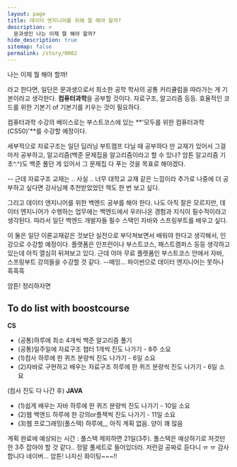 ```yaml
---
layout: page
title: 데이터 엔지니어를 위해 뭘 해야 할까?
description: >
  문과생인 나는 이제 뭘 해야 할까?
hide_description: true
sitemap: false
permalink: /story/0002
---
```


나는 이제 뭘 해야 할까!

라고 한다면, 일단은 문과생으로서 최소한 공학 학사의 공통 커리큘럼을 따라가는 게 기본이라고 생각한다. **컴퓨터과학**을 공부할 것이다. 자료구조, 알고리즘 등등. 효율적인 코드를 위한 기본기 of 기본기를 키우는 것이 필요하다.

컴퓨터과학 수강의 베이스로는 부스트코스에 있는 **'모두를 위한 컴퓨터과학(CS50)'**를 수강할 예정이다.

세부적으로 자료구조는 일단 딥러닝 부트캠프 다닐 때 공부하다 만 교재가 있어서 그걸 마저 공부하고, 알고리즘(백준 문제집을 알고리즘이라고 할 수 있나? 암튼 알고리즘 기초^.^)도 백준 풀던 게 있어서 그 문제집 다 푸는 것을 목표로 해야겠다.

-- 근데 자료구조 교재는 .. 사실 .. 너무 대학교 교재 같은 느낌이라 추가로 나중에 더 공부하고 싶다면 강사님께 추천받았었던 책도 한 번 보고 싶다.




그리고 데이터 엔지니어를 위한 백엔드 공부를 해야 한다. 나도 아직 잘은 모르지만, 데이터 엔지니어가 수행하는 업무에는 백엔드에서 우러나온 경험과 지식이 필수적이라고 생각된다. 따라서 일단 백엔드 개발자들 필수 스택인 자바와 스프링부트를 배우고 싶다.

이 둘은 일단 이론교재같은 것보단 실전으로 부닥쳐보면서 배워야 한다고 생각해서, 인강으로 수강할 예정이다. 플랫폼은 인프런이나 부스트코스, 패스트캠퍼스 등등 생각하고 있는데 아직 열심히 뒤져보고 있다. 근데 아마 무료 플랫폼인 부스트코스 안에서 자바, 스프링부트 강의들을 수강할 것 같다. --떼잉... 파이썬으로 데이터 엔지니어는 못하나 흑흑흑


암튼! 정리하자면
## To do list with boostcourse
**CS**
* (공통)하루에 최소 4개씩 백준 알고리즘 풀기
* (공통)일주일에 자료구조 챕터 1개씩 진도 나가기 - 8주 소요
* (1)컴사 하루에 한 퀴즈 분량씩 진도 나가기 - 6일 소요
* (2)자바로 구현하고 배우는 자료구조 하루에 한 퀴즈 분량씩 진도 나가기 - 6일 소요

(컴사 진도 다 나간 후)
**JAVA**
* (1)쉽게 배우는 자바 하루에 한 퀴즈 분량씩 진도 나가기 - 10일 소요
* (2)웹 백엔드 하루에 한 강의or플젝씩 진도 나가기 - 11일 소요
* (3)웹 프로그래밍(풀스택) 하루에,,, 아직 계획 없음. 양이 꽤 많음


계획 완료에 예상되는 시간 : 풀스택 제외하면 21일(3주). 풀스택은 예상하기로 저것만 한 3주 잡아야 할 것 같다.. 정말 풀세트로 들어있더라. 저런걸 공짜로 듣다니 ㅠ ㅠ 감사합니다 네이버... 암튼! 나자신 화이팅~~~!!
